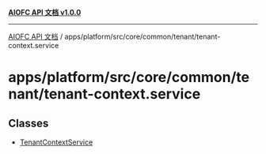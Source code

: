 [**AIOFC API 文档 v1.0.0**](../../../../../../../README.md)

***

[AIOFC API 文档](../../../../../../../modules.md) / apps/platform/src/core/common/tenant/tenant-context.service

# apps/platform/src/core/common/tenant/tenant-context.service

## Classes

- [TenantContextService](classes/TenantContextService.md)
